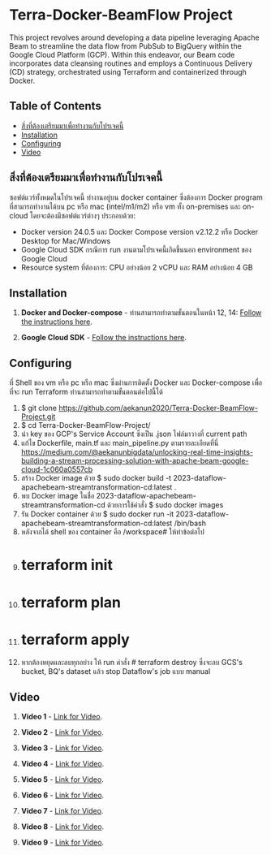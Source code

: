 # Terra-Docker-BeamFlow Project

This project revolves around developing a data pipeline leveraging Apache Beam to streamline the data flow from PubSub to BigQuery within the Google Cloud Platform (GCP). Within this endeavor, our Beam code incorporates data cleansing routines and employs a Continuous Delivery (CD) strategy, orchestrated using Terraform and containerized through Docker.

## Table of Contents

- [สิ่งที่ต้องเตรียมมาเพื่อทำงานกับโปรเจคนี้](#สิ่งที่ต้องเตรียมมาเพื่อทำงานกับโปรเจคนี้)
- [Installation](#Installation)
- [Configuring](#Configuring)
- [Video](#Video)


## สิ่งที่ต้องเตรียมมาเพื่อทำงานกับโปรเจคนี้

ซอฟต์แวร์ทั้งหมดในโปรเจคนี้ ทำงานอยู่บน docker container ซึ่งต้องการ Docker program ที่สามารถทำงานได้บน pc หรือ mac (intel/m1/m2) หรือ vm ทั้ง on-premises และ on-cloud โดยจะต้องมีซอฟต์แวร์ต่างๆ ประกอบด้วย:

- Docker version 24.0.5 และ Docker Compose version v2.12.2 หรือ Docker Desktop for Mac/Windows
- Google Cloud SDK กรณีการ run งานตามโปรเจคนี้เกิดขึ้นนอก environment ของ Google Cloud
- Resource system ที่ต้องการ: CPU อย่างน้อย 2 vCPU และ RAM อย่างน้อย 4 GB


## Installation

1. **Docker and Docker-compose** - ท่านสามารถทำตามขั้นตอนในหน้า 12, 14: [Follow the instructions here](https://docs.google.com/presentation/d/1USvOvbXAohymqWaNbYMfD3e23Z35aJO-hQUaY7y_JBA/edit#slide=id.g198e6c17f8f_0_201).
   
2. **Google Cloud SDK** - [Follow the instructions here](https://cloud.google.com/sdk/docs/install).


## Configuring
ที่ Shell ของ vm หรือ pc หรือ mac ซึ่งผ่านการติดตั้ง Docker และ Docker-compose เพื่อที่จะ run Terraform ท่านสามารถทำตามขั้นตอนต่อไปนี้ได้

1. $ git clone https://github.com/aekanun2020/Terra-Docker-BeamFlow-Project.git
2. $ cd Terra-Docker-BeamFlow-Project/
3. นำ key ของ GCP's Service Account ซึ่งเป็น .json ไฟล์มาวางที่ current path
4. แก้ไข Dockerfile, main.tf และ main_pipeline.py ตามรายละเอียดที่นี่ https://medium.com/@aekanunbigdata/unlocking-real-time-insights-building-a-stream-processing-solution-with-apache-beam-google-cloud-1c060a0557cb
5. สร้าง Docker image ด้วย $ sudo docker build -t 2023-dataflow-apachebeam-streamtransformation-cd:latest .
6. พบ Docker image ในชื่อ 2023-dataflow-apachebeam-streamtransformation-cd ด้วยการใช้คำสั่ง $ sudo docker images
7. รัน Docker container ด้วย $ sudo docker run -it 2023-dataflow-apachebeam-streamtransformation-cd:latest /bin/bash
8. หลังจากได้ shell ของ container คือ /workspace# ให้ทำข้อต่อไป
9. # terraform init
10. # terraform plan
11. # terraform apply
12. หากต้องหยุดและลบทุกอย่าง ให้ run คำสั่ง # terraform destroy ซึ่งจะลบ GCS's bucket, BQ's dataset แล้ว stop Dataflow's job แบบ manual



## Video

1. **Video 1** - [Link for Video](https://video.aekanun.com/D6lfK5J1).
   
2. **Video 2** - [Link for Video](https://video.aekanun.com/JCTmB6tG).

3. **Video 3** - [Link for Video](https://video.aekanun.com/sD7z0Klh).
   
4. **Video 4** - [Link for Video](https://video.aekanun.com/P2BxRLz7).

5. **Video 5** - [Link for Video](https://video.aekanun.com/h7rvSJYv).
   
6. **Video 6** - [Link for Video](https://video.aekanun.com/6cRtmq3W).

7. **Video 7** - [Link for Video](https://video.aekanun.com/3khyWtVc).
   
8. **Video 8** - [Link for Video](https://video.aekanun.com/rN6S9bnr).

9. **Video 9** - [Link for Video](https://video.aekanun.com/b3DQzNnl).
